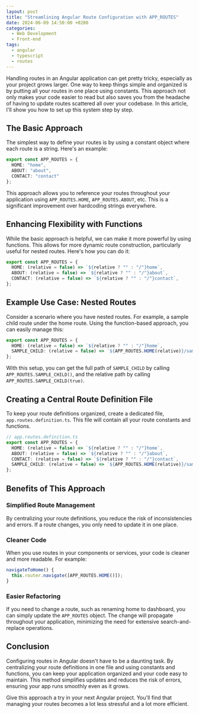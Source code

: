 ```yaml
---
layout: post
title: "Streamlining Angular Route Configuration with APP_ROUTES"
date: 2024-06-09 14:50:00 +0200
categories:
  - Web Development
  - Front-end
tags:
  - angular
  - typescript
  - routes
---
```


Handling routes in an Angular application can get pretty tricky, especially as your project grows larger. One way to keep things simple and organized is by putting all your routes in one place using constants.
This approach not only makes your code easier to read but also saves you from the headache of having to update routes scattered all over your codebase. In this article, I'll show you how to set up this system step by step.

## The Basic Approach
The simplest way to define your routes is by using a constant object where each route is a string. Here's an example:

```typescript
export const APP_ROUTES = {
  HOME: "home",
  ABOUT: "about",
  CONTACT: "contact"
};
```

This approach allows you to reference your routes throughout your application using `APP_ROUTES.HOME`, `APP_ROUTES.ABOUT`, etc. This is a significant improvement over hardcoding strings everywhere.

## Enhancing Flexibility with Functions

While the basic approach is helpful, we can make it more powerful by using functions. This allows for more dynamic route construction, particularly useful for nested routes. Here's how you can do it:

```typescript
export const APP_ROUTES = {
  HOME: (relative = false) => `${relative ? "" : "/"}home`,
  ABOUT: (relative = false) => `${relative ? "" : "/"}about`,
  CONTACT: (relative = false) => `${relative ? "" : "/"}contact`,
};
```

## Example Use Case: Nested Routes

Consider a scenario where you have nested routes. For example, a sample child route under the home route. Using the function-based approach, you can easily manage this:

```typescript
export const APP_ROUTES = {
  HOME: (relative = false) => `${relative ? "" : "/"}home`,
  SAMPLE_CHILD: (relative = false) => `${APP_ROUTES.HOME(relative)}/sample_child`
};
```

With this setup, you can get the full path of `SAMPLE_CHILD` by calling `APP_ROUTES.SAMPLE_CHILD()`, and the relative path by calling `APP_ROUTES.SAMPLE_CHILD(true)`.

## Creating a Central Route Definition File

To keep your route definitions organized, create a dedicated file, `app.routes.definition.ts`. This file will contain all your route constants and functions.

```typescript
// app.routes.definition.ts
export const APP_ROUTES = {
  HOME: (relative = false) => `${relative ? "" : "/"}home`,
  ABOUT: (relative = false) => `${relative ? "" : "/"}about`,
  CONTACT: (relative = false) => `${relative ? "" : "/"}contact`,
  SAMPLE_CHILD: (relative = false) => `${APP_ROUTES.HOME(relative)}/sample_child`
};
```

## Benefits of This Approach

### Simplified Route Management

By centralizing your route definitions, you reduce the risk of inconsistencies and errors. If a route changes, you only need to update it in one place.

### Cleaner Code

When you use routes in your components or services, your code is cleaner and more readable. For example:

```typescript
navigateToHome() {
  this.router.navigate([APP_ROUTES.HOME()]);
}
```

### Easier Refactoring

If you need to change a route, such as renaming home to dashboard, you can simply update the `APP_ROUTES` object. The change will propagate throughout your application, minimizing the need for extensive search-and-replace operations.

## Conclusion

Configuring routes in Angular doesn't have to be a daunting task. By centralizing your route definitions in one file and using constants and functions, you can keep your application organized and your code easy to maintain. This method simplifies updates and reduces the risk of errors, ensuring your app runs smoothly even as it grows.

Give this approach a try in your next Angular project. You'll find that managing your routes becomes a lot less stressful and a lot more efficient.